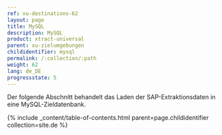 ```yaml
---
ref: xu-destinations-62
layout: page
title: MySQL
description: MySQL
product: xtract-universal
parent: xu-zielumgebungen
childidentifier: mysql
permalink: /:collection/:path
weight: 62
lang: de_DE
progressstate: 5
---
```


Der folgende Abschnitt behandelt das Laden der SAP-Extraktionsdaten in eine MySQL-Zieldatenbank.  


{% include _content/table-of-contents.html parent=page.childidentifier collection=site.de %}